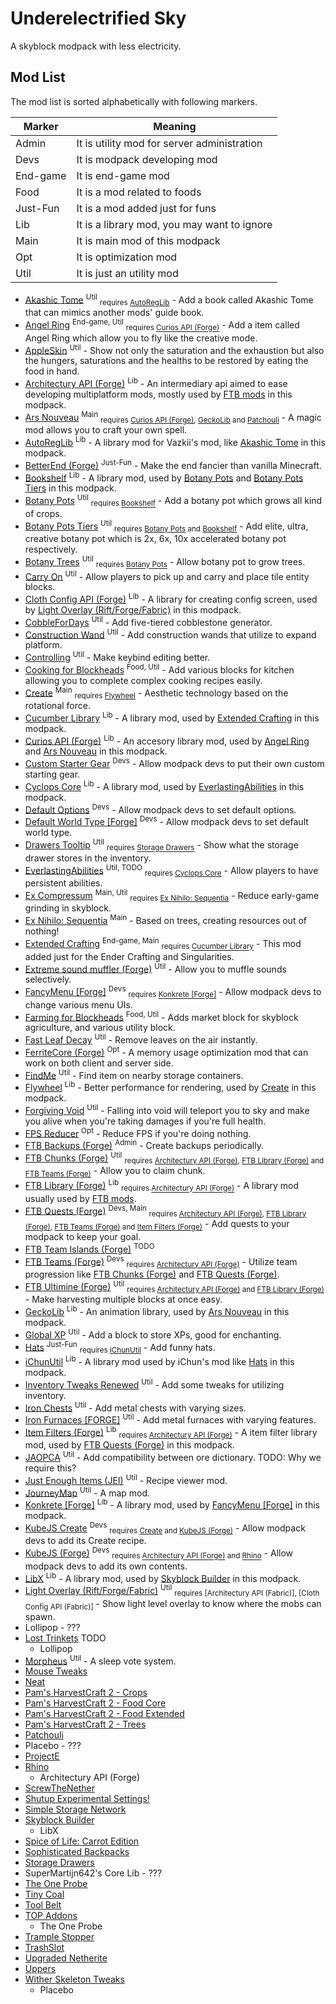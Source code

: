 # Underelectrified Sky

A skyblock modpack with less electricity.

## Mod List

The mod list is sorted alphabetically with following markers.

| Marker   | Meaning                                     |
| -------- | ------------------------------------------- |
| Admin    | It is utility mod for server administration |
| Devs     | It is modpack developing mod                |
| End-game | It is end-game mod                          |
| Food     | It is a mod related to foods                |
| Just-Fun | It is a mod added just for funs             |
| Lib      | It is a library mod, you may want to ignore |
| Main     | It is main mod of this modpack              |
| Opt      | It is optimization mod                      |
| Util     | It is just an utility mod                   |

- [Akashic Tome] <sup>Util</sup> <sub>requires [AutoRegLib]</sub> - Add a book called Akashic Tome that can mimics another mods' guide book.
- [Angel Ring] <sup>End-game, Util</sup> <sub>requires [Curios API (Forge)]</sub> - Add a item called Angel Ring which allow you to fly like the creative mode.
- [AppleSkin] <sup>Util</sup> - Show not only the saturation and the exhaustion but also the hungers, saturations and the healths to be restored by eating the food in hand.
- [Architectury API (Forge)] <sup>Lib</sup> - An intermediary api aimed to ease developing multiplatform mods, mostly used by [FTB mods] in this modpack.
- [Ars Nouveau] <sup>Main</sup> <sub>requires [Curios API (Forge)], [GeckoLib] and [Patchouli]</sub> - A magic mod allows you to craft your own spell.
- [AutoRegLib] <sup>Lib</sup> - A library mod for Vazkii's mod, like [Akashic Tome] in this modpack.
- [BetterEnd (Forge)] <sup>Just-Fun</sup> - Make the end fancier than vanilla Minecraft.
- [Bookshelf] <sup>Lib</sup> - A library mod, used by [Botany Pots] and [Botany Pots Tiers] in this modpack.
- [Botany Pots] <sup>Util</sup> <sub>requires [Bookshelf]</sub> - Add a botany pot which grows all kind of crops.
- [Botany Pots Tiers] <sup>Util</sup> <sub>requires [Botany Pots] and [Bookshelf]</sub> - Add elite, ultra, creative botany pot which is 2x, 6x, 10x accelerated botany pot respectively.
- [Botany Trees] <sup>Util</sup> <sub>requires [Botany Pots]</sub> - Allow botany pot to grow trees.
- [Carry On] <sup>Util</sup> - Allow players to pick up and carry and place tile entity blocks.
- [Cloth Config API (Forge)] <sup>Lib</sup> - A library for creating config screen, used by [Light Overlay (Rift/Forge/Fabric)] in this modpack.
- [CobbleForDays] <sup>Util</sup> - Add five-tiered cobblestone generator.
- [Construction Wand] <sup>Util</sup> - Add construction wands that utilize to expand platform.
- [Controlling] <sup>Util</sup> - Make keybind editing better.
- [Cooking for Blockheads] <sup>Food, Util</sup> - Add various blocks for kitchen allowing you to complete complex cooking recipes easily.
- [Create] <sup>Main</sup> <sub>requires [Flywheel]</sub> - Aesthetic technology based on the rotational force.
- [Cucumber Library] <sup>Lib</sup> - A library mod, used by [Extended Crafting] in this modpack.
- [Curios API (Forge)] <sup>Lib</sup> - An accesory library mod, used by [Angel Ring] and [Ars Nouveau] in this modpack.
- [Custom Starter Gear] <sup>Devs</sup> - Allow modpack devs to put their own custom starting gear.
- [Cyclops Core] <sup>Lib</sup> - A library mod, used by [EverlastingAbilities] in this modpack.
- [Default Options] <sup>Devs</sup> - Allow modpack devs to set default options.
- [Default World Type \[Forge\]] <sup>Devs</sup> - Allow modpack devs to set default world type.
- [Drawers Tooltip] <sup>Util</sup> <sub>requires [Storage Drawers]</sub> - Show what the storage drawer stores in the inventory.
- [EverlastingAbilities] <sup>Util, TODO</sup> <sub>requires [Cyclops Core]</sub> - Allow players to have persistent abilities.
- [Ex Compressum] <sup>Main, Util</sup> <sub>requires [Ex Nihilo: Sequentia]</sub> - Reduce early-game grinding in skyblock.
- [Ex Nihilo: Sequentia] <sup>Main</sup> - Based on trees, creating resources out of nothing!
- [Extended Crafting] <sup>End-game, Main</sup> <sub>requires [Cucumber Library]</sub> - This mod added just for the Ender Crafting and Singularities.
- [Extreme sound muffler (Forge)] <sup>Util</sup> - Allow you to muffle sounds selectively.
- [FancyMenu \[Forge\]] <sup>Devs</sup> <sub>requires [Konkrete \[Forge\]]</sub> - Allow modpack devs to change various menu UIs.
- [Farming for Blockheads] <sup>Food, Util</sup> - Adds market block for skyblock agriculture, and various utility block.
- [Fast Leaf Decay] <sup>Util</sup> - Remove leaves on the air instantly.
- [FerriteCore (Forge)] <sup>Opt</sup> - A memory usage optimization mod that can work on both client and server side.
- [FindMe] <sup>Util</sup> - Find item on nearby storage containers.
- [Flywheel] <sup>Lib</sup> - Better performance for rendering, used by [Create] in this modpack.
- [Forgiving Void] <sup>Util</sup> - Falling into void will teleport you to sky and make you alive when you're taking damages if you're full health.
- [FPS Reducer] <sup>Opt</sup> - Reduce FPS if you're doing nothing.
- <a id="ftb-mods"></a> [FTB Backups (Forge)] <sup>Admin</sup> - Create backups periodically.
- [FTB Chunks (Forge)] <sup>Util</sup> <sub>requires [Architectury API (Forge)], [FTB Library (Forge)] and [FTB Teams (Forge)]</sub> - Allow you to claim chunk.
- [FTB Library (Forge)] <sup>Lib</sup> <sub>requires [Architectury API (Forge)]</sub> - A library mod usually used by [FTB mods].
- [FTB Quests (Forge)] <sup>Devs, Main</sup> <sub>requires [Architectury API (Forge)], [FTB Library (Forge)], [FTB Teams (Forge)] and [Item Filters (Forge)]</sub> - Add quests to your modpack to keep your goal.
- [FTB Team Islands (Forge)] <sup>TODO</sup>
- [FTB Teams (Forge)] <sup>Devs</sup> <sub>requires [Architectury API (Forge)]</sub> - Utilize team progression like [FTB Chunks (Forge)] and [FTB Quests (Forge)].
- [FTB Ultimine (Forge)] <sup>Util</sup> <sub>requires [Architectury API (Forge)] and [FTB Library (Forge)]</sub> - Make harvesting multiple blocks at once easy.
- [GeckoLib] <sup>Lib</sup> - An animation library, used by [Ars Nouveau] in this modpack.
- [Global XP] <sup>Util</sup> - Add a block to store XPs, good for enchanting.
- [Hats] <sup>Just-Fun</sup> <sub>requires [iChunUtil]</sub> - Add funny hats.
- [iChunUtil] <sup>Lib</sup> - A library mod used by iChun's mod like [Hats] in this modpack.
- [Inventory Tweaks Renewed] <sup>Util</sup> - Add some tweaks for utilizing inventory.
- [Iron Chests] <sup>Util</sup> - Add metal chests with varying sizes.
- [Iron Furnaces \[FORGE\]] <sup>Util</sup> - Add metal furnaces with varying features.
- [Item Filters (Forge)] <sup>Lib</sup> <sub>requires [Architectury API (Forge)]</sub> - A item filter library mod, used by [FTB Quests (Forge)] in this modpack.
- [JAOPCA] <sup>Util</sup> - Add compatibility between ore dictionary. TODO: Why we require this?
- [Just Enough Items (JEI)] <sup>Util</sup> - Recipe viewer mod.
- [JourneyMap] <sup>Util</sup> - A map mod.
- [Konkrete \[Forge\]] <sup>Lib</sup> - A library mod, used by [FancyMenu \[Forge\]] in this modpack.
- [KubeJS Create] <sup>Devs</sup> <sub>requires [Create] and [KubeJS (Forge)]</sub> - Allow modpack devs to add its Create recipe.
- [KubeJS (Forge)] <sup>Devs</sup> <sub>requires [Architectury API (Forge)] and [Rhino]</sub> - Allow modpack devs to add its own contents.
- [LibX] <sup>Lib</sup> - A library mod, used by [Skyblock Builder] in this modpack.
- [Light Overlay (Rift/Forge/Fabric)] <sup>Util</sup> <sub>requires [Architectury API (Fabric)], [Cloth Config API (Fabric)]</sub> - Show light level overlay to know where the mobs can spawn.
- Lollipop - ???
- [Lost Trinkets] TODO
  - Lollipop
- [Morpheus] <sup>Util</sup> - A sleep vote system.
- [Mouse Tweaks]
- [Neat]
- [Pam's HarvestCraft 2 - Crops]
- [Pam's HarvestCraft 2 - Food Core]
- [Pam's HarvestCraft 2 - Food Extended]
- [Pam's HarvestCraft 2 - Trees]
- [Patchouli]
- Placebo - ???
- [ProjectE]
- [Rhino]
  - Architectury API (Forge)
- [ScrewTheNether]
- [Shutup Experimental Settings!]
- [Simple Storage Network]
- [Skyblock Builder]
  - LibX
- [Spice of Life: Carrot Edition]
- [Sophisticated Backpacks]
- [Storage Drawers]
- SuperMartijn642's Core Lib - ???
- [The One Probe]
- [Tiny Coal]
- [Tool Belt]
- [TOP Addons]
  - The One Probe
- [Trample Stopper]
- [TrashSlot]
- [Upgraded Netherite]
- [Uppers]
- [Wither Skeleton Tweaks]
  - Placebo

[Akashic Tome]: https://www.curseforge.com/minecraft/mc-mods/akashic-tome
[Angel Ring]: https://www.curseforge.com/minecraft/mc-mods/angel-ring
[AppleSkin]: https://www.curseforge.com/minecraft/mc-mods/appleskin
[Architectury API (Forge)]: https://www.curseforge.com/minecraft/mc-mods/architectury-forge
[Armor Toughness Bar]: https://www.curseforge.com/minecraft/mc-mods/armor-toughness-bar
[Ars Nouveau]: https://www.curseforge.com/minecraft/mc-mods/ars-nouveau
[AutoRegLib]: https://www.curseforge.com/minecraft/mc-mods/autoreglib
[BetterEnd (Forge)]: https://www.curseforge.com/minecraft/mc-mods/betterend-forge-port
[Bookshelf]: https://www.curseforge.com/minecraft/mc-mods/bookshelf
[Botany Pots]: https://www.curseforge.com/minecraft/mc-mods/botany-pots
[Botany Pots Tiers]: https://www.curseforge.com/minecraft/mc-mods/botany-pots-tiers
[Botany Trees]: https://www.curseforge.com/minecraft/mc-mods/botany-trees
[Carry On]: https://www.curseforge.com/minecraft/mc-mods/carry-on
[Cloth Config API (Forge)]: https://www.curseforge.com/minecraft/mc-mods/cloth-config-forge
[CobbleForDays]: https://www.curseforge.com/minecraft/mc-mods/cobblefordays
[Construction Wand]: https://www.curseforge.com/minecraft/mc-mods/construction-wand
[Controlling]: https://www.curseforge.com/minecraft/mc-mods/controlling
[Cooking for Blockheads]: https://www.curseforge.com/minecraft/mc-mods/cooking-for-blockheads
[Create]: https://www.curseforge.com/minecraft/mc-mods/create
[Cucumber Library]: https://www.curseforge.com/minecraft/mc-mods/cucumber 
[Curios API (Forge)]: https://www.curseforge.com/minecraft/mc-mods/curios
[Custom Starter Gear]: https://www.curseforge.com/minecraft/mc-mods/custom-starter-gear
[Cyclops Core]: https://www.curseforge.com/minecraft/mc-mods/cyclops-core
[Default Options]: https://www.curseforge.com/minecraft/mc-mods/default-options
[Default World Type \[Forge\]]: https://www.curseforge.com/minecraft/mc-mods/defaultworldtype
[Drawers Tooltip]: https://www.curseforge.com/minecraft/mc-mods/drawers-tooltip
[EverlastingAbilities]: https://www.curseforge.com/minecraft/mc-mods/everlastingabilities
[Ex Compressum]: https://www.curseforge.com/minecraft/mc-mods/ex-compressum
[Ex Nihilo: Sequentia]: https://www.curseforge.com/minecraft/mc-mods/ex-nihilo-sequentia
[Extended Crafting]: https://www.curseforge.com/minecraft/mc-mods/extended-crafting
[Extreme sound muffler (Forge)]: https://www.curseforge.com/minecraft/mc-mods/extreme-sound-muffler
[FancyMenu \[Forge\]]: https://www.curseforge.com/minecraft/mc-mods/fancymenu
[Farming for Blockheads]: https://www.curseforge.com/minecraft/mc-mods/farming-for-blockheads
[Fast Leaf Decay]: https://www.curseforge.com/minecraft/mc-mods/fast-leaf-decay
[FerriteCore (Forge)]: https://www.curseforge.com/minecraft/mc-mods/ferritecore
[FindMe]: https://www.curseforge.com/minecraft/mc-mods/findme
[Flywheel]: https://www.curseforge.com/minecraft/mc-mods/flywheel
[Forgiving Void]: https://www.curseforge.com/minecraft/mc-mods/forgiving-void
[FPS Reducer]: https://www.curseforge.com/minecraft/mc-mods/fps-reducer
[FTB mods]: #ftb-mods
[FTB Backups (Forge)]: https://www.curseforge.com/minecraft/mc-mods/ftb-backups-forge
[FTB Chunks (Forge)]: https://www.curseforge.com/minecraft/mc-mods/ftb-chunks-forge
[FTB Library (Forge)]: https://www.curseforge.com/minecraft/mc-mods/ftb-library-forge
[FTB Quests (Forge)]: https://www.curseforge.com/minecraft/mc-mods/ftb-quests-forge
[FTB Ranks (Forge)]: https://www.curseforge.com/minecraft/mc-mods/ftb-ranks-forge
[FTB Team Islands (Forge)]: https://www.curseforge.com/minecraft/mc-mods/ftb-team-islands-forge
[FTB Teams (Forge)]: https://www.curseforge.com/minecraft/mc-mods/ftb-teams-forge
[FTB Ultimine (Forge)]: https://www.curseforge.com/minecraft/mc-mods/ftb-ultimine-forge
[GeckoLib]: https://www.curseforge.com/minecraft/mc-mods/geckolib
[Global XP]: https://www.curseforge.com/minecraft/mc-mods/global-xp
[Golden Hopper]: https://www.curseforge.com/minecraft/mc-mods/golden-hopper
[Hats]: https://www.curseforge.com/minecraft/mc-mods/hats
[iChunUtil]: https://www.curseforge.com/minecraft/mc-mods/ichunutil
[Inventory Tweaks Renewed]: https://www.curseforge.com/minecraft/mc-mods/inventory-tweaks-renewed
[Iron Chests]: https://www.curseforge.com/minecraft/mc-mods/iron-chests
[Iron Furnaces \[FORGE\]]: https://www.curseforge.com/minecraft/mc-mods/iron-furnaces
[Item Filters (Forge)]: https://www.curseforge.com/minecraft/mc-mods/item-filters-forge
[JAOPCA]: https://www.curseforge.com/minecraft/mc-mods/jaopca
[Just Enough Items (JEI)]: https://www.curseforge.com/minecraft/mc-mods/jei
[JourneyMap]: https://www.curseforge.com/minecraft/mc-mods/journeymap
[Konkrete \[Forge\]]: https://www.curseforge.com/minecraft/mc-mods/konkrete
[KubeJS Create]: https://www.curseforge.com/minecraft/mc-mods/kubejs-create
[KubeJS (Forge)]: https://www.curseforge.com/minecraft/mc-mods/kubejs-forge
[LibX]: https://www.curseforge.com/minecraft/mc-mods/libx
[Light Overlay (Rift/Forge/Fabric)]: https://www.curseforge.com/minecraft/mc-mods/light-overlay
[Lost Trinkets]: https://www.curseforge.com/minecraft/mc-mods/lost-trinkets
[Morpheus]: https://www.curseforge.com/minecraft/mc-mods/morpheus
[Mouse Tweaks]: https://www.curseforge.com/minecraft/mc-mods/mouse-tweaks
[Neat]: https://www.curseforge.com/minecraft/mc-mods/neat
[Pam's HarvestCraft 2 - Crops]: https://www.curseforge.com/minecraft/mc-mods/pams-harvestcraft-2-crops
[Pam's HarvestCraft 2 - Food Core]: https://www.curseforge.com/minecraft/mc-mods/pams-harvestcraft-2-food-core
[Pam's HarvestCraft 2 - Food Extended]: https://www.curseforge.com/minecraft/mc-mods/pams-harvestcraft-2-food-extended
[Pam's HarvestCraft 2 - Trees]: https://www.curseforge.com/minecraft/mc-mods/pams-harvestcraft-2-trees
[Patchouli]: https://www.curseforge.com/minecraft/mc-mods/patchouli
[ProjectE]: https://www.curseforge.com/minecraft/mc-mods/projecte
[Rhino]: https://www.curseforge.com/minecraft/mc-mods/rhino
[ScrewTheNether]: https://www.curseforge.com/minecraft/mc-mods/screwthenether
[Shutup Experimental Settings!]: https://www.curseforge.com/minecraft/mc-mods/shutup-experimental-settings
[Simple Storage Network]: https://www.curseforge.com/minecraft/mc-mods/simple-storage-network
[Skyblock Builder]: https://www.curseforge.com/minecraft/mc-mods/skyblock-builder
[Spice of Life: Carrot Edition]: https://www.curseforge.com/minecraft/mc-mods/spice-of-life-carrot-edition
[Sophisticated Backpacks]: https://www.curseforge.com/minecraft/mc-mods/sophisticated-backpacks
[Storage Drawers]: https://www.curseforge.com/minecraft/mc-mods/storage-drawers
[The One Probe]: https://www.curseforge.com/minecraft/mc-mods/the-one-probe
[Tiny Coal]: https://www.curseforge.com/minecraft/mc-mods/tiny-coal
[Tool Belt]: https://www.curseforge.com/minecraft/mc-mods/tool-belt
[TOP Addons]: https://www.curseforge.com/minecraft/mc-mods/top-addons
[Trample Stopper]: https://www.curseforge.com/minecraft/mc-mods/trample-stopper
[TrashSlot]: https://www.curseforge.com/minecraft/mc-mods/trashslot
[Upgraded Netherite]: https://www.curseforge.com/minecraft/mc-mods/upgraded-netherite
[Uppers]: https://www.curseforge.com/minecraft/mc-mods/uppers
[Wither Skeleton Tweaks]: https://www.curseforge.com/minecraft/mc-mods/wither-skeleton-tweaks

